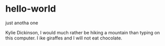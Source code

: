 # hello-world
just anotha one

Kylie Dickinson, I would much rather be hiking a mountain than typing on this computer. 
I ike giraffes and I will not eat chocolate.
